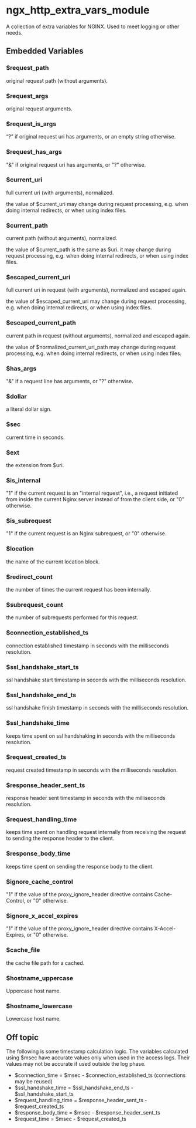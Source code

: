 # ngx_http_extra_vars_module

A collection of extra variables for NGINX. Used to meet logging or other needs.

## Embedded Variables

### \$request_path

original request path (without arguments).

### \$request_args

original request arguments.

### \$request_is_args

“?” if original request uri has arguments, or an empty string otherwise.

### \$request_has_args

"&" if original request uri has arguments, or "?" otherwise.

### \$current_uri

full current uri (with arguments), normalized.

the value of $current_uri may change during request processing, e.g. when doing internal redirects, or when using index files.

### \$current_path

current path (without arguments), normalized.

the value of $current_path is the same as $uri. it may change during request processing, e.g. when doing internal redirects, or when using index files.

### \$escaped_current_uri

full current uri in request (with arguments), normalized and escaped again.

the value of $escaped_current_uri may change during request processing, e.g. when doing internal redirects, or when using index files.

### \$escaped_current_path

current path in request (without arguments), normalized and escaped again.

the value of $normalized_current_uri_path may change during request processing, e.g. when doing internal redirects, or when using index files.

### \$has_args
"&" if a request line has arguments, or "?" otherwise.

### \$dollar
a literal dollar sign.

### \$sec
current time in seconds.

### \$ext
the extension from \$uri.

### \$is_internal
"1" if the current request is an "internal request", i.e., a request initiated from inside the current Nginx server instead of from the client side, or "0" otherwise.

### \$is_subrequest
"1" if the current request is an Nginx subrequest, or "0" otherwise.

### \$location
the name of the current location block.

### \$redirect_count
the number of times the current request has been internally.

### \$subrequest_count
the number of subrequests performed for this request.

### \$connection_established_ts
connection established timestamp in seconds with the milliseconds resolution.

### \$ssl_handshake_start_ts
ssl handshake start timestamp in seconds with the milliseconds resolution.

### \$ssl_handshake_end_ts
ssl handshake finish timestamp in seconds with the milliseconds resolution.

### \$ssl_handshake_time
keeps time spent on ssl handshaking in seconds with the milliseconds resolution.

### \$request_created_ts
request created timestamp in seconds with the milliseconds resolution.

### \$response_header_sent_ts
response header sent timestamp in seconds with the milliseconds resolution.

### \$request_handling_time
keeps time spent on handling request internally from receiving the request to sending the response header to the client.

### \$response_body_time
keeps time spent on sending the response body to the client.

### \$ignore_cache_control
"1" if the value of the proxy_ignore_header directive contains Cache-Control, or "0" otherwise.

### \$ignore_x_accel_expires
"1" if the value of the proxy_ignore_header directive contains X-Accel-Expires, or "0" otherwise.

### \$cache_file
the cache file path for a cached.

### \$hostname_uppercase
Uppercase host name.

### \$hostname_lowercase
Lowercase host name.

## Off topic

The following is some timestamp calculation logic.  The variables calculated using $msec have accurate values only when used in the access logs. Their values may not be accurate if used outside the log phase.

- \$connection_time = \$msec - \$connection_established_ts (connections may be reused)
- \$ssl_handshake_time = \$ssl_handshake_end_ts - \$ssl_handshake_start_ts
- \$request_handling_time = \$response_header_sent_ts - \$request_created_ts
- \$response_body_time = \$msec - \$response_header_sent_ts
- \$request_time = \$msec - \$request_created_ts